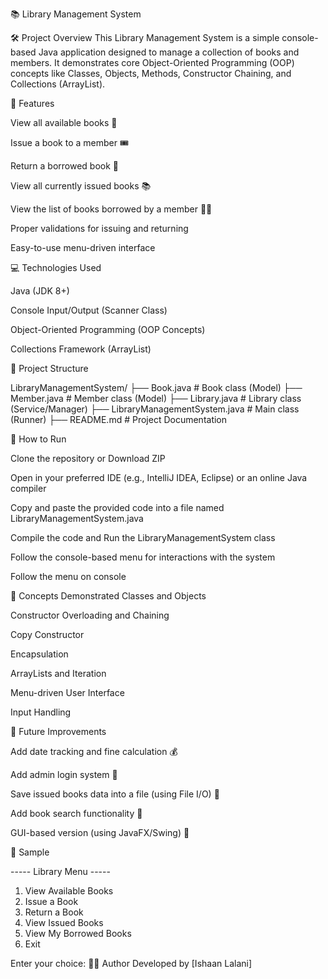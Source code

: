 📚 Library Management System

🛠️ Project Overview
This Library Management System is a simple console-based Java application designed to manage a collection of books and members.
It demonstrates core Object-Oriented Programming (OOP) concepts like Classes, Objects, Methods, Constructor Chaining, and Collections (ArrayList).


🧩 Features

View all available books 📖

Issue a book to a member 🎟️

Return a borrowed book 🔄

View all currently issued books 📚

View the list of books borrowed by a member 🧑‍🎓

Proper validations for issuing and returning

Easy-to-use menu-driven interface

💻 Technologies Used

Java (JDK 8+)

Console Input/Output (Scanner Class)

Object-Oriented Programming (OOP Concepts)

Collections Framework (ArrayList)

📂 Project Structure

LibraryManagementSystem/
├── Book.java              # Book class (Model)
├── Member.java            # Member class (Model)
├── Library.java           # Library class (Service/Manager)
├── LibraryManagementSystem.java   # Main class (Runner)
├── README.md              # Project Documentation

🚀 How to Run

Clone the repository or Download ZIP

Open in your preferred IDE (e.g., IntelliJ IDEA, Eclipse) or an online Java compiler

Copy and paste the provided code into a file named LibraryManagementSystem.java

Compile the code and Run the LibraryManagementSystem class

Follow the console-based menu for interactions with the system

Follow the menu on console

🧠 Concepts Demonstrated
Classes and Objects

Constructor Overloading and Chaining

Copy Constructor

Encapsulation

ArrayLists and Iteration

Menu-driven User Interface

Input Handling

🎯 Future Improvements

Add date tracking and fine calculation 💰

Add admin login system 🔑

Save issued books data into a file (using File I/O) 📂

Add book search functionality 🔎

GUI-based version (using JavaFX/Swing) 🎨

📸 Sample 

----- Library Menu -----
1. View Available Books
2. Issue a Book
3. Return a Book
4. View Issued Books
5. View My Borrowed Books
6. Exit

Enter your choice:
👨‍💻 Author
Developed by [Ishaan Lalani]


